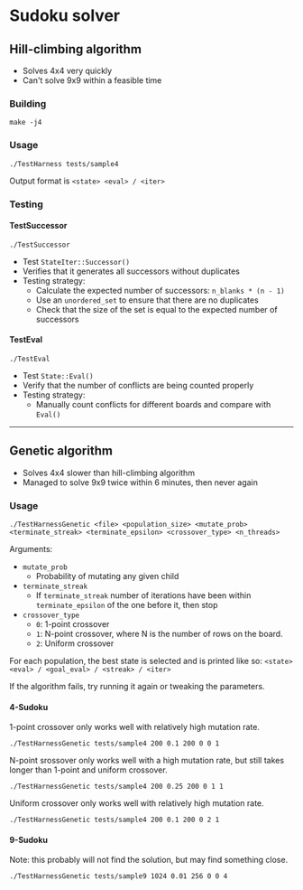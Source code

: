 # Sudoku solver

## Hill-climbing algorithm

- Solves 4x4 very quickly
- Can't solve 9x9 within a feasible time

### Building

```
make -j4
```

### Usage

```
./TestHarness tests/sample4
```

Output format is `<state> <eval> / <iter>`

### Testing

#### TestSuccessor
```
./TestSuccessor
```
- Test `StateIter::Successor()`
- Verifies that it generates all successors without duplicates
- Testing strategy:
  - Calculate the expected number of successors: `n_blanks * (n - 1)`
  - Use an `unordered_set` to ensure that there are no duplicates
  - Check that the size of the set is equal to the expected number of
    successors

#### TestEval
```
./TestEval
```
- Test `State::Eval()`
- Verify that the number of conflicts are being counted properly
- Testing strategy:
  - Manually count conflicts for different boards and compare with `Eval()`

---

## Genetic algorithm
- Solves 4x4 slower than hill-climbing algorithm
- Managed to solve 9x9 twice within 6 minutes, then never again

### Usage
```
./TestHarnessGenetic <file> <population_size> <mutate_prob> <terminate_streak> <terminate_epsilon> <crossover_type> <n_threads>
```

Arguments:
- `mutate_prob`
  - Probability of mutating any given child
- `terminate_streak`
  - If `terminate_streak` number of iterations have been within
    `terminate_epsilon` of the one before it, then stop
- `crossover_type`
  - `0`: 1-point crossover
  - `1`: N-point crossover, where N is the number of rows on the board.
  - `2`: Uniform crossover

For each population, the best state is selected and is printed like so:
`<state> <eval> / <goal_eval> / <streak> / <iter>`

If the algorithm fails, try running it again or tweaking the parameters.

#### 4-Sudoku

1-point crossover only works well with relatively high mutation rate.
```
./TestHarnessGenetic tests/sample4 200 0.1 200 0 0 1
```

N-point srossover only works well with a high mutation rate, but still takes
longer than 1-point and uniform crossover.
```
./TestHarnessGenetic tests/sample4 200 0.25 200 0 1 1
```

Uniform crossover only works well with relatively high mutation rate.
```
./TestHarnessGenetic tests/sample4 200 0.1 200 0 2 1
```

#### 9-Sudoku

Note: this probably will not find the solution, but may find something close.
```
./TestHarnessGenetic tests/sample9 1024 0.01 256 0 0 4
```

